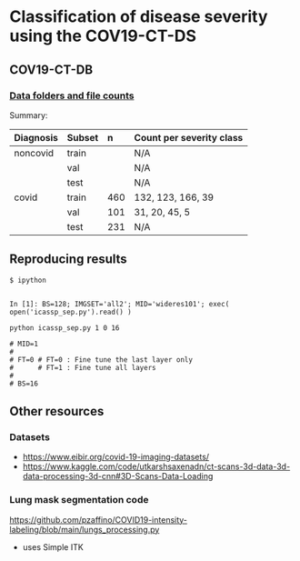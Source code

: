 # Classification of disease severity using the COV19-CT-DS

## COV19-CT-DB

### [Data folders and file counts](https://docs.google.com/spreadsheets/d/1SoVfioBKj_ElEETEk7o7KK_vs6VEca8LLIYW0xXpSYY/)

Summary:

|Diagnosis| Subset| n | Count per severity class |
|:--|:--|:--|:--|
|noncovid| train  | | N/A |
| | val | |   N/A |
| | test | | N/A |
|covid| train | 460 | 132, 123, 166, 39 |
| | val | 101 | 31, 20, 45, 5 | 
| | test | 231 | N/A |


## Reproducing results

```
$ ipython


In [1]: BS=128; IMGSET='all2'; MID='wideres101'; exec( open('icassp_sep.py').read() )
```

```
python icassp_sep.py 1 0 16   

# MID=1
#
# FT=0 # FT=0 : Fine tune the last layer only
#      # FT=1 : Fine tune all layers
#
# BS=16 
```            

## Other resources

### Datasets
- https://www.eibir.org/covid-19-imaging-datasets/
- https://www.kaggle.com/code/utkarshsaxenadn/ct-scans-3d-data-3d-data-processing-3d-cnn#3D-Scans-Data-Loading

### Lung mask segmentation code
https://github.com/pzaffino/COVID19-intensity-labeling/blob/main/lungs_processing.py    
- uses Simple ITK

